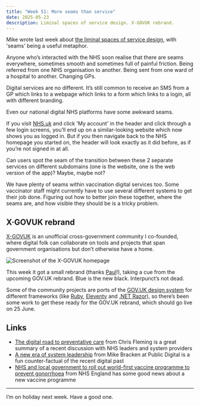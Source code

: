 ```yaml
---
title: "Week 51: More seams than service"
date: 2025-05-23
description: Liminal spaces of service design. X·GOVUK rebrand.
---
```


Mike wrote last week about [the liminal spaces of service design](https://mikegallagher.org/posts/liminal-spaces-of-service-design/), with 'seams' being a useful metaphor.

Anyone who’s interacted with the NHS soon realise that there are seams everywhere, sometimes smooth and sometimes full of painful friction. Being referred from one NHS organisation to another. Being sent from one ward of a hospital to another. Changing GPs.

Digital services are no different. It’s still common to receive an SMS from a GP which links to a webpage which links to a form which links to a login, all with different branding.

Even our national digital NHS platforms have some awkward seams.

If you visit [NHS.uk](https://www.nhs.uk) and click 'My account' in the header and click through a few login screens, you’ll end up on a similar-looking website which now shows you as logged in. But if you then navigate back to the NHS homepage you started on, the header will look exactly as it did before, as if you’re not signed in at all.

Can users spot the seam of the transition between these 2 separate services on different subdomains (one is the website, one is the web version of the app)? Maybe, maybe not?

We have plenty of seams within vaccination digital services too. Some vaccinator staff might currently have to use several different systems to get their job done. Figuring out how to better join these together, where the seams are, and how visible they should be is a tricky problem.

## X·GOVUK rebrand

[X-GOVUK](https://x-govuk.github.io) is an unofficial cross-government community I co-founded, where digital folk can collaborate on tools and projects that span government organisations but don’t otherwise have a home.

![Screenshot of the X-GOVUK homepage](/images/x-govuk-rebrand.png )

This week it got a small rebrand (thanks [Paul](https://paulrobertlloyd.com)!), taking a cue from the upcoming GOV.UK rebrand. Blue is the new black. Interpunct’s not dead.

Some of the community projects are ports of the [GOV.UK design system](https://design-system.service.gov.uk) for different frameworks (like [Ruby](https://govuk-form-builder.netlify.app), [Eleventy](https://x-govuk.github.io/govuk-eleventy-plugin/) and [.NET Razor](https://github.com/x-govuk/govuk-frontend-aspnetcore)), so there’s been some work to get these ready for the GOV.UK rebrand, which should go live on 25 June.

## Links

* [The digital road to preventative care](https://nhsproviders.org/resources/the-digital-road-to-preventative-care) from Chris Fleming is a great summary of a recent discussion with NHS leaders and system providers
* [A new era of system leadership](https://public.digital/pd-insights/blog/2025/05/system-leadership) from Mike Bracken at Public Digital is a fun counter-factual of the recent digital past
* [NHS and local government to roll out world-first vaccine programme to prevent gonorrhoea](https://www.england.nhs.uk/2025/05/nhs-and-local-government-to-roll-out-world-first-vaccine-programme-to-prevent-gonorrhoea/) from NHS England has some good news about a new vaccine programme

---

I’m on holiday next week. Have a good one.
